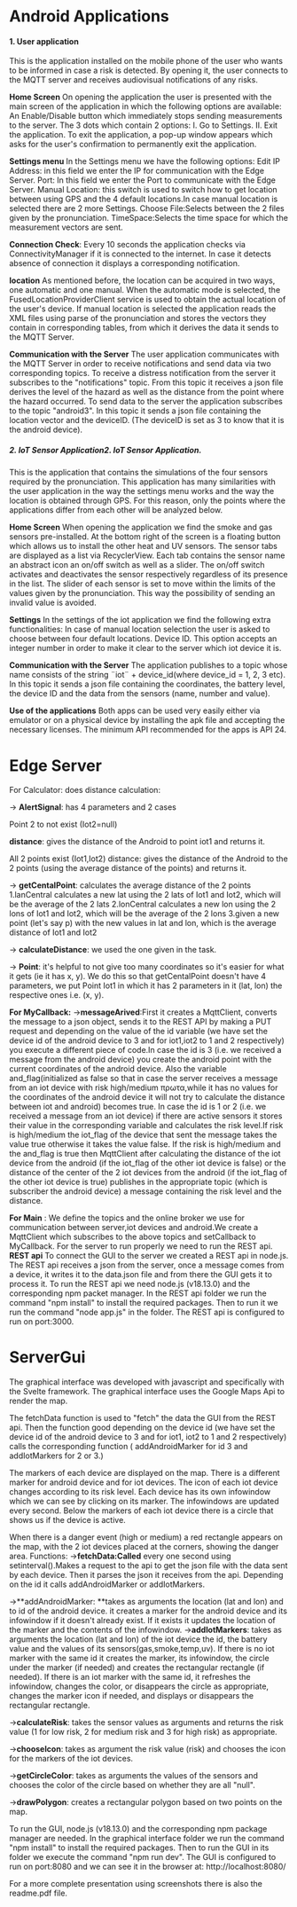 # Android Applications
#### 1. User application

This is the application installed on the mobile phone of the user who wants to be informed in case a risk is detected. By opening it, the user connects to the MQTT server and receives audiovisual notifications of any risks.

**Home Screen**
On opening the application the user is presented with the main screen of the application in which the following options are available:
An Enable/Disable button which immediately stops sending measurements to the server.
The 3 dots which contain 2 options:
I. Go to Settings.
II. Exit the application. To exit the application, a pop-up window appears which asks for the user's confirmation to permanently exit the application.

**Settings menu**
In the Settings menu we have the following options:
Edit IP Address: in this field we enter the IP for communication with the Edge Server.
Port: In this field we enter the Port to communicate with the Edge Server.
Manual Location: this switch is used to switch how to get location between using GPS and the 4 default locations.In case manual location is selected there are 2 more Settings.
Choose File:Selects between the 2 files given by the pronunciation.
TimeSpace:Selects the time space for which the measurement vectors are sent.

**Connection Check**:
Every 10 seconds the application checks via ConnectivityManager if it is connected to the internet. In case it detects absence of connection it displays a corresponding notification.

 **location**
As mentioned before, the location can be acquired in two ways, one automatic and one manual.
When the automatic mode is selected, the FusedLocationProviderClient service is used to obtain the actual location of the user's device.
If manual location is selected the application reads the XML files using parse of the pronunciation and stores the vectors they contain in corresponding tables, from which it derives the data it sends to the MQTT Server.

**Communication with the Server**
The user application communicates with the MQTT Server in order to receive notifications and send data via two corresponding topics.
To receive a distress notification from the server it subscribes to the "notifications" topic.  From this topic it receives a json file derives the level of the hazard as well as the distance from the point where the hazard occurred.
To send data to the server the application subscribes to the topic "android3". In this topic it sends a json file containing the location vector and the deviceID. (The deviceID is set as 3 to know that it is the android device).
#####  2. IoT Sensor Application2. IoT Sensor Application.
This is the application that contains the simulations of the four sensors required by the pronunciation. This application has many similarities with the user application in the way the settings menu works and the way the location is obtained through GPS. For this reason, only the points where the applications differ from each other will be analyzed below.

**Home Screen**
When opening the application we find the smoke and gas sensors pre-installed. At the bottom right of the screen is a floating button which allows us to install the other heat and UV sensors.
The sensor tabs are displayed as a list via RecyclerView. Each tab contains the sensor name an abstract icon an on/off switch as well as a slider.
The on/off switch activates and deactivates the sensor respectively regardless of its presence in the list.
The slider of each sensor is set to move within the limits of the values given by the pronunciation. This way the possibility of sending an invalid value is avoided.

**Settings**
In the settings of the iot application we find the following extra functionalities:
In case of manual location selection the user is asked to choose between four default locations.
Device ID. This option accepts an integer number in order to make it clear to the server which iot device it is.

**Communication with the Server**
The application publishes to a topic whose name consists of the string ¨iot¨ + device_id(where device_id = 1, 2, 3 etc). In this topic it sends a json file containing the coordinates, the battery level, the device ID and the data from the sensors (name, number and value).

**Use of the applications**
Both apps can be used very easily either via emulator or on a physical device by installing the apk file and accepting the necessary licenses. The minimum API recommended for the apps is API 24.

# Edge Server

For Calculator: 
does distance calculation:

-> **AlertSignal**: has 4 parameters and 2 cases

Point 2 to not exist (Iot2=null) 

**distance**: gives the distance of the Android to point iot1 and returns it.

All 2 points exist (Iot1,Iot2) distance: gives the distance of the Android to the 2 points (using the average distance of the points) and returns it.

-> **getCentalPoint**: calculates the average distance of the 2 points 1.lanCentral calculates a new lat using the 2 lats of Iot1 and Iot2, which will be the average of the 2 lats 2.lonCentral calculates a new lon using the 2 lons of Iot1 and Iot2, which will be the average of the 2 lons 3.given a new point (let's say p) with the new values in lat and lon, which is the average distance of Iot1 and Iot2

-> **calculateDistance**: we used the one given in the task.

-> **Point**: it's helpful to not give too many coordinates so it's easier for what it gets (ie it has x, y). We do this so that getCentalPoint doesn't have 4 parameters, we put Point Iot1 in which it has 2 parameters in it (lat, lon) the respective ones i.e. (x, y).

**For MyCallback:**
->**messageArived**:First it creates a MqttClient, converts the message to a json object, sends it to the REST API by making a PUT request and depending on the value of the id variable (we have set the device id of the android device to 3 and for iot1,iot2 to 1 and 2 respectively) you execute a different piece of code.In case the id is 3 (i.e. we received a message from the android device) you create the android point with the current coordinates of the android device. Also the variable and_flag(initialized as false so that in case the server receives a message from an iot device with risk high/medium πρωτα,while it has no values for the coordinates of the android device it will not try to calculate the distance between iot and android) becomes true.
In case the id is 1 or 2 (i.e. we received a message from an iot device) if there are active sensors it stores their value in the corresponding variable and calculates the risk level.If risk is high/medium the iot_flag of the device that sent the message
takes the value true otherwise it takes the value false. If the risk is high/medium and the and_flag is true then MqttClient after calculating the distance of the iot device from the android (if the iot_flag of the other iot device is false) or the distance of the center of the 2 iot devices from the android (if the iot_flag of the other iot device is true) publishes in the appropriate topic (which is subscriber the android device) a message containing the risk level and the distance.

**For Main** :
We define the topics and the online broker we use for communication between server,iot devices and android.We create a MqttClient which subscribes to the above topics and setCallback to MyCallback.
For the server to run properly we need to run the REST api.
**REST api**
To connect the GUI to the server we created a REST api in node.js. The REST api receives a json from the server, once a message comes from a device, it writes it to the data.json file and from there the GUI gets it to process it.
To run the REST api we need node.js (v18.13.0) and the corresponding npm packet manager. In the REST api folder we run the command "npm install" to install the required packages. Then to run it we run the command "node app.js" in the folder. The REST api is configured to run on port:3000.

# ServerGui

The graphical interface was developed with javascript and specifically with the Svelte framework. The graphical interface uses the Google Maps Api to render the map.

The fetchData function is used to "fetch" the data the GUI from the REST api. Then the function good depending on the device id (we have set the device id of the android device to 3 and for iot1, iot2 to 1 and 2 respectively) calls the corresponding function ( addAndroidMarker for id 3 and addIotMarkers for 2 or 3.)

The markers of each device are displayed on the map. There is a different marker for android device and for iot devices. The icon of each iot device changes according to its risk level. Each device has its own infowindow which we can see by clicking on its marker. The infowindows are updated every second. Below the markers of each iot device there is a circle that shows us if the device is active.

When there is a danger event (high or medium) a red rectangle appears on the map, with the 2 iot devices placed at the corners, showing the danger area.
Functions:
->**fetchData:Called** every one second using setinterval().Makes a request to the api to get the json file with the data sent by each device. Then it parses the json it receives from the api. Depending on the id it calls addAndroidMarker or addIotMarkers.

->**addAndroidMarker: **takes as arguments the location (lat and lon) and to id of the android device. it creates a marker for the android device and its infowindow if it doesn't already exist. If it exists it updates the location of the marker and the contents of the infowindow.
->**addIotMarkers**: takes as arguments the location (lat and lon) of the iot device the id, the battery value and the values of its sensors(gas,smoke,temp,uv). If there is no iot marker with the same id it creates the marker, its infowindow, the circle under the marker (if needed) and creates the rectangular rectangle (if needed). If there is an iot marker with the same id, it refreshes the infowindow, changes the color, or disappears the circle as appropriate, changes the marker icon if needed, and displays or disappears the rectangular rectangle.

->**calculateRisk**: takes the sensor values as arguments and returns the risk value (1 for low risk, 2 for medium risk and 3 for high risk) as appropriate.

->**chooseIcon**: takes as argument the risk value (risk) and chooses the icon for the markers of the iot devices.

->**getCircleColor**: takes as arguments the values of the sensors and chooses the color of the circle based on whether they are all "null".

->**drawPolygon**: creates a rectangular polygon based on two points on the map.

To run the GUI, node.js (v18.13.0) and the corresponding npm package manager are needed. In the graphical interface folder we run the command "npm install" to install the required packages. Then to run the GUI in its folder we execute the command "npm run dev". The GUI is configured to run on port:8080 and we can see it in the browser at:
http://localhost:8080/


For a more complete presentation using screenshots there is also the readme.pdf file.


